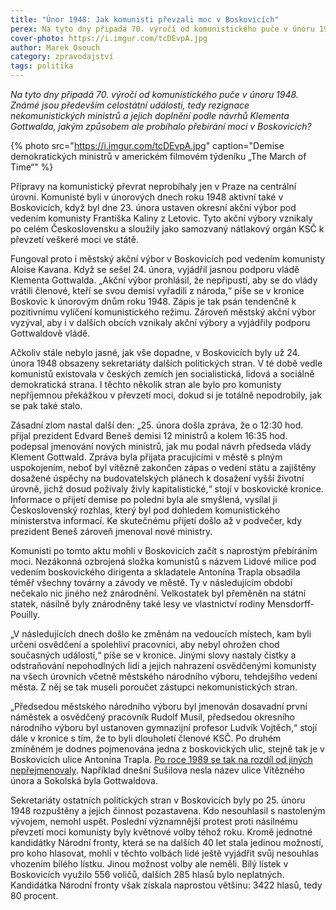 ```yaml
---
title: "Únor 1948: Jak komunisti převzali moc v Boskovicích"
perex: Na tyto dny připadá 70. výročí od komunistického puče v únoru 1948. Známé jsou především celostátní události, jakým způsobem ale probíhalo přebírání moci v Boskovicích?
cover-photo: https://i.imgur.com/tcDEvpA.jpg
author: Marek Osouch
category: zpravodajství
tags: politika
---
```


*Na tyto dny připadá 70. výročí od komunistického puče v únoru 1948. Známé jsou především celostátní události, tedy rezignace nekomunistických ministrů a jejich doplnění podle návrhů Klementa Gottwalda, jakým způsobem ale probíhalo přebírání moci v Boskovicích?*

{% photo src="https://i.imgur.com/tcDEvpA.jpg" caption="Demise demokratických ministrů v americkém filmovém týdeníku „The March of Time“" %}

Přípravy na komunistický převrat neprobíhaly jen v Praze na centrální úrovni. Komunisté byli v únorových dnech roku 1948 aktivní také v Boskovicích, když byl dne 23. února ustaven okresní akční výbor pod vedením komunisty Františka Kaliny z Letovic. Tyto akční výbory vznikaly po celém Československu a sloužily jako samozvaný nátlakový orgán KSČ k převzetí veškeré moci ve státě.

Fungoval proto i městský akční výbor v Boskovicích pod vedením komunisty Aloise Kavana. Když se sešel 24. února, vyjádřil jasnou podporu vládě Klementa Gottwalda. „Akční výbor prohlásil, že nepřipustí, aby se do vlády vrátili členové, kteří se svou demisí vyřadili z národa,“ píše se v kronice Boskovic k únorovým dnům roku 1948. Zápis je tak psán tendenčně k pozitivnímu vylíčení komunistického režimu. Zároveň městský akční výbor vyzýval, aby i v dalších obcích vznikaly akční výbory a vyjádřily podporu Gottwaldově vládě.

Ačkoliv stále nebylo jasné, jak vše dopadne, v Boskovicích byly už 24. února 1948 obsazeny sekretariáty dalších politických stran. V té době vedle komunistů existovala v českých zemích jen socialistická, lidová a sociálně demokratická strana. I těchto několik stran ale bylo pro komunisty nepříjemnou překážkou v převzetí moci, dokud si je totálně nepodrobily, jak se pak také stalo.

Zásadní zlom nastal další den: „25. února došla zpráva, že o 12:30 hod. přijal prezident Edvard Beneš demisi 12 ministrů a kolem 16:35 hod. podepsal jmenování nových ministrů, jak mu podal návrh předseda vlády Klement Gottwald. Zpráva byla přijata pracujícími v městě s plným uspokojením, neboť byl vítězně zakončen zápas o vedení státu a zajištěny dosažené úspěchy na budovatelských plánech k dosažení vyšší životní úrovně, jichž dosud požívaly živly kapitalistické,“ stojí v boskovické kronice. Informace o přijetí demise po poledni byla ale smyšlená, vysílal ji Československý rozhlas, který byl pod dohledem komunistického ministerstva informací. Ke skutečnému přijetí došlo až v podvečer, kdy prezident Beneš zároveň jmenoval nové ministry.

Komunisti po tomto aktu mohli v Boskovicích začít s naprostým přebíráním moci. Nezákonná ozbrojená složka komunistů s názvem Lidové milice pod vedením boskovického dirigenta a skladatele Antonína Trapla obsadila téměř všechny továrny a závody ve městě. Ty v následujícím období nečekalo nic jiného než znárodnění. Velkostatek byl přeměněn na státní statek, násilně byly znárodněny také lesy ve vlastnictví rodiny Mensdorff-Pouilly.

„V následujících dnech došlo ke změnám na vedoucích místech, kam byli určeni osvědčení a spolehliví pracovníci, aby nebyl ohrožen chod současných událostí,“ píše se v kronice. Jinými slovy nastaly čistky a odstraňování nepohodlných lidí a jejich nahrazení osvědčenými komunisty na všech úrovních včetně městského národního výboru, tehdejšího vedení města. Z něj se tak museli poroučet zástupci nekomunistických stran. 

„Předsedou městského národního výboru byl jmenován dosavadní první náměstek a osvědčený pracovník Rudolf Musil, předsedou okresního národního výboru byl ustanoven gymnazijní profesor Ludvík Vojtěch,“ stojí dále v kronice s tím, že to byli dlouholetí členové KSČ. Po druhém zmíněném je dodnes pojmenována jedna z boskovických ulic, stejně tak je v Boskovicích ulice Antonína Trapla. [Po roce 1989 se tak na rozdíl od jiných nepřejmenovaly](http://www.ohlasy.info/clanky/2015/11/nazvy-ulic.html). Například dnešní Sušilova nesla název ulice Vítězného února a Sokolská byla Gottwaldova.

Sekretariáty ostatních politických stran v Boskovicích byly po 25. únoru 1948 rozpuštěny a jejich činnost pozastavena. Kdo nesouhlasil s nastoleným vývojem, nemohl uspět. Poslední významnější protest proti násilnému převzetí moci komunisty byly květnové volby téhož roku. Kromě jednotné kandidátky Národní fronty, která se na dalších 40 let stala jedinou možností, pro koho hlasovat, mohli v těchto volbách lidé ještě vyjádřit svůj nesouhlas vhozením bílého lístku. Jinou možnost volby ale neměli. Bílý lístek v Boskovicích využilo 556 voličů, dalších 285 hlasů bylo neplatných. Kandidátka Národní fronty však získala naprostou většinu: 3422 hlasů, tedy 80 procent.
